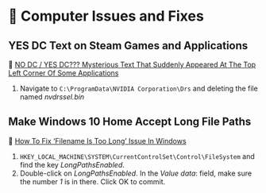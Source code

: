 # :bug: Computer Issues and Fixes

## YES DC Text on Steam Games and Applications

:link: [NO DC / YES DC??? Mysterious Text That Suddenly Appeared At The Top Left Corner Of Some Applications](https://www.reddit.com/r/techsupport/comments/lr31f2/no_dc_yes_dc_mysterious_text_that_suddenly/)

1. Navigate to `C:\ProgramData\NVIDIA Corporation\Drs` and deleting the file named *nvdrssel.bin*

## Make Windows 10 Home Accept Long File Paths

:link: [How To Fix ‘Filename Is Too Long’ Issue In Windows](https://helpdeskgeek.com/how-to/how-to-fix-filename-is-too-long-issue-in-windows/)

1. `HKEY_LOCAL_MACHINE\SYSTEM\CurrentControlSet\Control\FileSystem` and find the key *LongPathsEnabled*.
2. Double-click on *LongPathsEnabled*. In the *Value data*: field, make sure the number *1* is in there. Click OK to commit.
